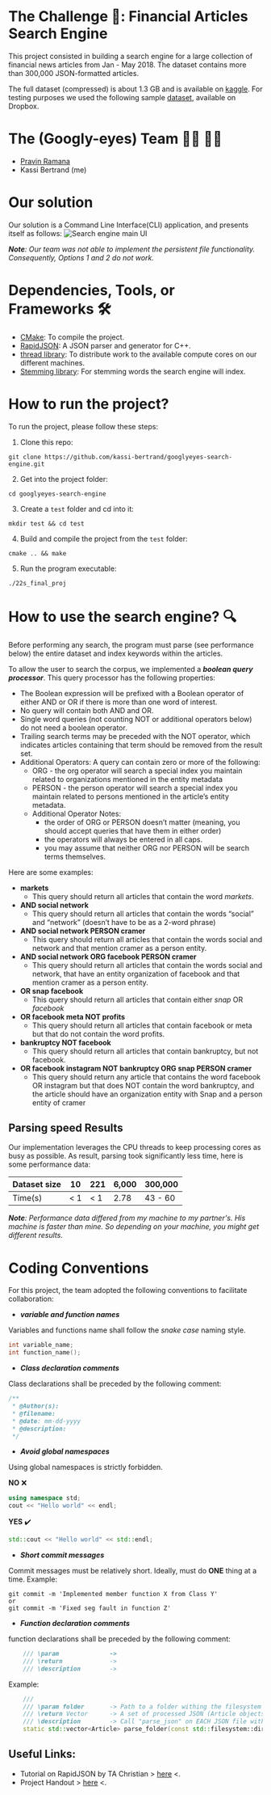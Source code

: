 # The Challenge 🎯: Financial Articles Search Engine

This project consisted in building a search engine for a large collection of financial news articles from Jan - May 2018.
The dataset contains more than 300,000 JSON-formatted articles.

The full dataset (compressed) is about 1.3 GB and is available on [kaggle](https://www.kaggle.com/jeet2016/us-financial-news-articles).
For testing purposes we used the following sample [dataset](https://www.dropbox.com/s/ugn3mzgy2ogyqwu/sample_data_sets.zip?dl=0),
available on Dropbox.

# The (Googly-eyes) Team 👨‍🔬 👨‍🔬

- [Pravin Ramana](https://github.com/pravindoesstuff)
- Kassi Bertrand (me)

# Our solution
Our solution is a Command Line Interface(CLI) application, and presents itself as follows:
![Search engine main UI](./etc/main-menu.png)

_**Note**: Our team was not able to implement the persistent file functionality. Consequently, Options 1 and 2
do not work._

# Dependencies, Tools, or Frameworks 🛠️

- [CMake](https://cmake.org/): To compile the project.
- [RapidJSON](https://rapidjson.org/): A JSON parser and generator for C++.
- [thread library](https://github.com/progschj/ThreadPool): To distribute work to the available compute cores on our different machines.
- [Stemming library](https://github.com/smassung/porter2_stemmer): For stemming words the search engine will index.

# How to run the project?
To run the project, please follow these steps:

1. Clone this repo:
```shell
git clone https://github.com/kassi-bertrand/googlyeyes-search-engine.git
```
2. Get into the project folder:
```shell
cd googlyeyes-search-engine
```
3. Create a `test` folder and cd into it:
```shell
mkdir test && cd test
```
4. Build and compile the project from the `test` folder:
```shell
cmake .. && make
```
5. Run the program executable:
```shell
./22s_final_proj
```

# How to use the search engine? 🔍

Before performing any search, the program must parse (see performance below) the entire dataset 
and index keywords within the articles. 

To allow the user to search the corpus, we implemented a **_boolean query processor_**. This
query processor has the following properties:

- The Boolean expression will be prefixed with a Boolean operator of either AND or OR if there is more than one word of interest.
- No query will contain both AND and OR.
- Single word queries (not counting NOT or additional operators below) do not need a boolean operator.
- Trailing search terms may be preceded with the NOT operator, which indicates articles containing that term should be removed from the result set.
- Additional Operators: A query can contain zero or more of the following:
  - ORG <some organization name> - the org operator will search a special index you maintain related to organizations mentioned in the entity metadata
  - PERSON <some person name> - the person operator will search a special index you maintain related to persons mentioned in the article’s entity metadata.
  - Additional Operator Notes:
    - the order of ORG or PERSON doesn’t matter (meaning, you should accept queries that have them in either order)
    - the operators will always be entered in all caps.
    - you may assume that neither ORG nor PERSON will be search terms themselves.

Here are some examples:
- **markets**
  - This query should return all articles that contain the word _markets_.
- **AND social network**
  - This query should return all articles that contain the words “social” and “network” (doesn’t have to be as a 2-word phrase)
- **AND social network PERSON cramer**
  - This query should return all articles that contain the words social and network and that mention cramer as a person entity.
- **AND social network ORG facebook PERSON cramer**
  - This query should return all articles that contain the words social and network, that have an entity organization 
  of facebook and that mention cramer as a person entity.
- **OR snap facebook**
  - This query should return all articles that contain either _snap_ OR _facebook_
- **OR facebook meta NOT profits**
  - This query should return all articles that contain facebook or meta but that do not contain the word profits.
- **bankruptcy NOT facebook**
  - This query should return all articles that contain bankruptcy, but not facebook.
- **OR facebook instagram NOT bankruptcy ORG snap PERSON cramer**
  - This query should return any article that contains the word facebook OR instagram but that does NOT contain 
  the word bankruptcy, and the article should have an organization entity with Snap and a person entity of cramer
  
## Parsing speed Results
Our implementation leverages the CPU threads to keep processing cores as busy as possible. As result, parsing
took significantly less time, here is some performance data:

| Dataset size | 10    | 221   | 6,000 | 300,000 |
|--------------|-------|-------|-------|---------|
| Time(s)      | < 1   | < 1   | 2.78  | 43 - 60 | 

_**Note**: Performance data differed from my machine to my partner's. His machine is faster than mine. So depending on your
machine, you might get different results._

# Coding Conventions

For this project, the team adopted the following conventions to facilitate collaboration:

- ***variable and function names***

Variables and functions name shall follow the *snake case* naming style.
```c++
int variable_name;
int function_name();
```
- ***Class declaration comments***

Class declarations shall be preceded by the following comment:
```c++
/**
 * @Author(s): 
 * @filename: 
 * @date: mm-dd-yyyy
 * @description: 
 */
```
- ***Avoid global namespaces***

Using global namespaces is strictly forbidden.

**NO** ❌
```c++
using namespace std;
cout << "Hello world" << endl;
```

**YES** ✔️
```c++
std::cout << "Hello world" << std::endl;
```

- ***Short commit messages***

Commit messages must be relatively short. Ideally, must do **ONE** thing at a time. Example:

```shell
git commit -m 'Implemented member function X from Class Y'
or
git commit -m 'Fixed seg fault in function Z'
```

- ***Function declaration comments***

function declarations shall be preceded by the following comment:
```c++
    /// \param              -> 
    /// \return             -> 
    /// \description        -> 
```

Example:
```c++
    ///
    /// \param folder       -> Path to a folder withing the filesystem
    /// \return Vector      -> A set of processed JSON (Article objects)
    /// \description        -> Call "parse_json" on EACH JSON file within "folder"
    static std::vector<Article> parse_folder(const std::filesystem::directory_entry &folder);
```

## Useful Links:

- Tutorial on RapidJSON by TA Christian > [here](https://github.com/Gouldilocks/rapidTutorial) <.
- Project Handout > [here](https://docs.google.com/document/d/1210mEIwg2rVnId4POk5gmaWFZ3mD27dts4Kwh4RTBbA/edit?usp=sharing) <.